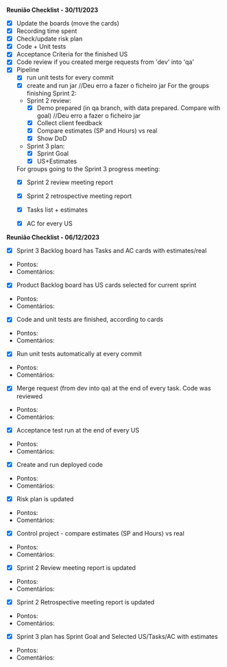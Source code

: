**Reunião Checklist - 30/11/2023** 

- [x] Update the boards (move the cards) 
- [x] Recording time spent  
- [x] Check/update risk plan 
- [x] Code + Unit tests  
- [x] Acceptance Criteria for the finished US 
- [x] Code review if you created merge requests from 'dev' into 'qa' 
- [x] Pipeline 
    - [x] run unit tests for every commit 
    - [x] create and run jar //Deu erro a fazer o ficheiro jar
For the groups finishing Sprint 2: 
    - Sprint 2 review: 
        - [x] Demo prepared (in qa branch, with data prepared. Compare with goal) //Deu erro a fazer o ficheiro jar 
        - [x] Collect client feedback 
        - [x] Compare estimates (SP and Hours) vs real 
        - [x] Show DoD 
    - Sprint 3 plan: 
        - [x] Sprint Goal 
        - [x] US+Estimates 

    For groups going to the Sprint 3 progress meeting: 
    - [x] Sprint 2 review meeting report 
    - [x] Sprint 2 retrospective meeting report 
    - [x] Tasks list + estimates 
    - [x] AC for every US 


**Reunião Checklist - 06/12/2023** 
- [x] Sprint 3 Backlog board has Tasks and AC cards with estimates/real
- Pontos:
- Comentários:

- [x] Product Backlog board has US cards selected for current sprint 
- Pontos:
- Comentários:

- [x] Code and unit tests are finished, according to cards 
- Pontos:
- Comentários:

- [x] Run unit tests automatically at every commit 
- Pontos:
- Comentários:

- [x] Merge request (from dev into qa) at the end of every  task. Code was reviewed 
- Pontos:
- Comentários:

- [x] Acceptance test run at the end of every US 
- Pontos:
- Comentários:

- [x] Create and run deployed code 
- Pontos:
- Comentários:

- [x] Risk plan is updated 
- Pontos:
- Comentários:

- [x] Control project - compare estimates (SP and Hours) vs real 
- Pontos:
- Comentários:

- [x] Sprint 2 Review meeting report is updated 
- Pontos:
- Comentários:

- [x] Sprint 2 Retrospective meeting report is updated 
- Pontos:
- Comentários:

- [x] Sprint 3 plan has Sprint Goal and Selected US/Tasks/AC with estimates 
- Pontos:
- Comentários:

